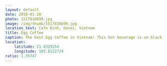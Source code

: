 ```yaml
---
layout: default
date: 2018-01-20
photo: 1517810699.jpg
image: /img/thumb/1517810699.jpg
location_text: Cafe Đinh, Hanoi, Vietnam
title: Egg Coffee
caption: The best Egg Coffee in Vietnam! This hot beverage is an black espresso with a cream made out of eggs. It is so good!<br />All around Vietnam I kept trying to find good egg coffees but none of them was as tasty as the one in Hanoi !!
location:
    latitude: 21.0319254
    longitude: 105.8522724
ratio: 1.35747
---
```

